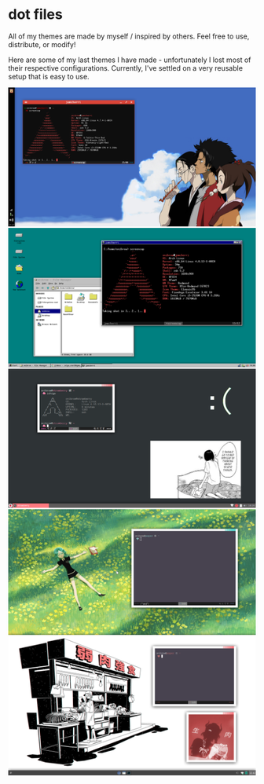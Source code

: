 # dot files

All of my themes are made by myself / inspired by others. Feel free to use, distribute, or modify!

Here are some of my last themes I have made - unfortunately I lost most of their respective configurations. Currently, I've settled on a very reusable setup that is easy to use.

![Desktop](screen.png)
![Desktop](screen2.png)
![Desktop](screen3.png)
![daynight](hnk-daynight.gif)
![meat](screen5.png)
